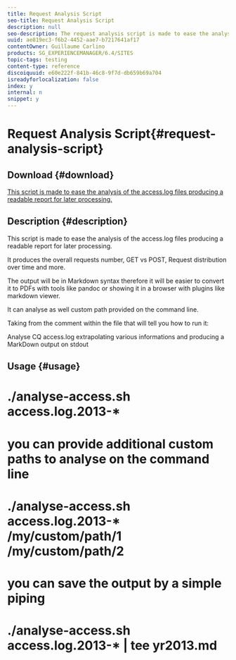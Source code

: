 ```yaml
---
title: Request Analysis Script
seo-title: Request Analysis Script
description: null
seo-description: The request analysis script is made to ease the analysis of the access.log files producing a readable report for later processing
uuid: ae819ec3-f6b2-4452-aae7-b7217641af17
contentOwner: Guillaume Carlino
products: SG_EXPERIENCEMANAGER/6.4/SITES
topic-tags: testing
content-type: reference
discoiquuid: e60e222f-841b-46c8-9f7d-db659b69a704
isreadyforlocalization: false
index: y
internal: n
snippet: y
---
```


# Request Analysis Script{#request-analysis-script}

## Download {#download}

[This script is made to ease the analysis of the access.log files producing a readable report for later processing.](assets/analyse-access.sh)

## Description {#description}

This script is made to ease the analysis of the access.log files producing a readable report for later processing.

It produces the overall requests number, GET vs POST, Request distribution over time and more.

The output will be in Markdown syntax therefore it will be easier to convert it to PDFs with tools like pandoc or showing it in a browser with plugins like markdown viewer.

It can analyse as well custom path provided on the command line.

Taking from the comment within the file that will tell you how to run it:

Analyse CQ access.log extrapolating various informations and producing a MarkDown output on stdout

## Usage {#usage}

# ./analyse-access.sh access.log.2013-&#42;

#

# you can provide additional custom paths to analyse on the command line

# ./analyse-access.sh access.log.2013-&#42; /my/custom/path/1 /my/custom/path/2

#

# you can save the output by a simple piping

# ./analyse-access.sh access.log.2013-&#42; | tee yr2013.md
